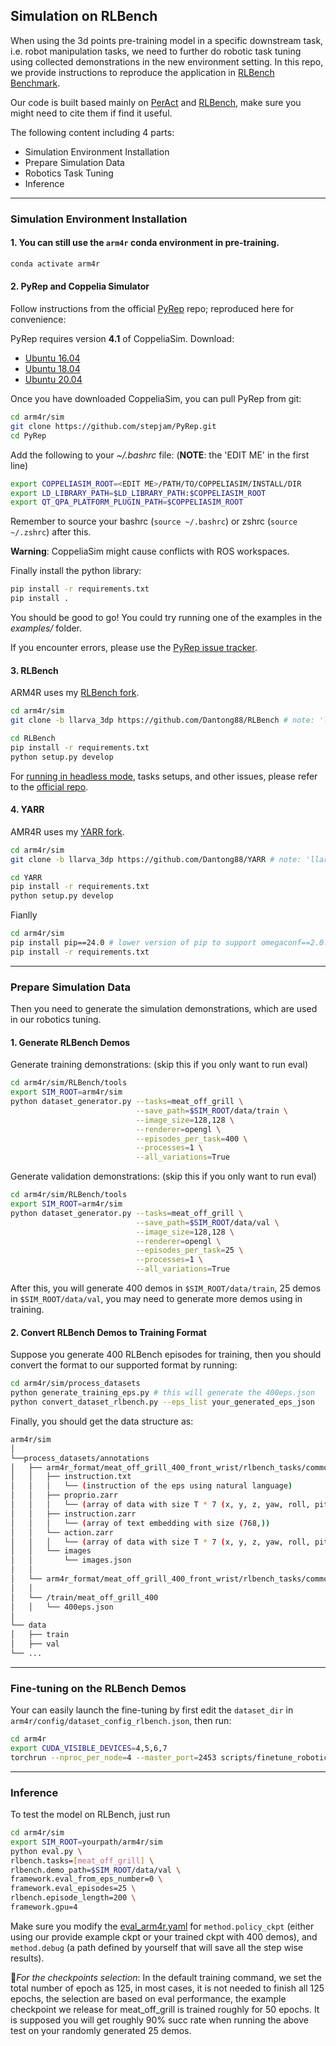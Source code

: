 ## Simulation on RLBench

When using the 3d points pre-training model in a specific downstream task, i.e. robot manipulation tasks, we need to further 
do robotic task tuning using collected demonstrations in the new environment setting. In this repo, we provide instructions to reproduce the 
application in [RLBench Benchmark](https://github.com/stepjam/RLBench).

Our code is built based mainly on [PerAct](https://github.com/peract/peract) and [RLBench](https://github.com/stepjam/RLBench), make sure you might need to
cite them if find it useful. 

The following content including 4 parts:
* Simulation Environment Installation
* Prepare Simulation Data
* Robotics Task Tuning
* Inference

***
### Simulation Environment Installation
#### 1. You can still use the ``arm4r`` conda environment in pre-training.
```bash
conda activate arm4r
```
#### 2. PyRep and Coppelia Simulator

Follow instructions from the official [PyRep](https://github.com/stepjam/PyRep) repo; reproduced here for convenience:

PyRep requires version **4.1** of CoppeliaSim. Download: 
- [Ubuntu 16.04](https://downloads.coppeliarobotics.com/V4_1_0/CoppeliaSim_Player_V4_1_0_Ubuntu16_04.tar.xz)
- [Ubuntu 18.04](https://downloads.coppeliarobotics.com/V4_1_0/CoppeliaSim_Player_V4_1_0_Ubuntu18_04.tar.xz)
- [Ubuntu 20.04](https://www.coppeliarobotics.com/previousVersions#)

Once you have downloaded CoppeliaSim, you can pull PyRep from git:

```bash
cd arm4r/sim
git clone https://github.com/stepjam/PyRep.git
cd PyRep
```

Add the following to your *~/.bashrc* file: (__NOTE__: the 'EDIT ME' in the first line)

```bash
export COPPELIASIM_ROOT=<EDIT ME>/PATH/TO/COPPELIASIM/INSTALL/DIR
export LD_LIBRARY_PATH=$LD_LIBRARY_PATH:$COPPELIASIM_ROOT
export QT_QPA_PLATFORM_PLUGIN_PATH=$COPPELIASIM_ROOT
```

Remember to source your bashrc (`source ~/.bashrc`) or 
zshrc (`source ~/.zshrc`) after this.

**Warning**: CoppeliaSim might cause conflicts with ROS workspaces. 

Finally install the python library:

```bash
pip install -r requirements.txt
pip install .
```

You should be good to go!
You could try running one of the examples in the *examples/* folder.

If you encounter errors, please use the [PyRep issue tracker](https://github.com/stepjam/PyRep/issues).

#### 3. RLBench

ARM4R uses my [RLBench fork](https://github.com/Dantong88/RLBench/tree/llarva_3dp). 

```bash
cd arm4r/sim
git clone -b llarva_3dp https://github.com/Dantong88/RLBench # note: 'llarva_3dp' branch

cd RLBench
pip install -r requirements.txt
python setup.py develop
```

For [running in headless mode](https://github.com/MohitShridhar/RLBench/tree/peract#running-headless), tasks setups, and other issues, please refer to the [official repo](https://github.com/stepjam/RLBench).

#### 4. YARR

AMR4R uses my [YARR fork](https://github.com/Dantong88/YARR/tree/llarva_3dp).

```bash
cd arm4r/sim
git clone -b llarva_3dp https://github.com/Dantong88/YARR # note: 'llarva_3dp' branch

cd YARR
pip install -r requirements.txt
python setup.py develop
```

Fianlly
```bash
cd arm4r/sim
pip install pip==24.0 # lower version of pip to support omegaconf==2.0.6
pip install -r requirements.txt
```

***

### Prepare Simulation Data

Then you need to generate the simulation demonstrations, which are used in our robotics
tuning.

#### 1. Generate RLBench Demos
Generate training demonstrations: (skip this if you only want to run eval)
```bash
cd arm4r/sim/RLBench/tools
export SIM_ROOT=arm4r/sim
python dataset_generator.py --tasks=meat_off_grill \
                            --save_path=$SIM_ROOT/data/train \
                            --image_size=128,128 \
                            --renderer=opengl \
                            --episodes_per_task=400 \
                            --processes=1 \
                            --all_variations=True
```

Generate validation demonstrations: (skip this if you only want to run eval)
```bash
cd arm4r/sim/RLBench/tools
export SIM_ROOT=arm4r/sim
python dataset_generator.py --tasks=meat_off_grill \
                            --save_path=$SIM_ROOT/data/val \
                            --image_size=128,128 \
                            --renderer=opengl \
                            --episodes_per_task=25 \
                            --processes=1 \
                            --all_variations=True
```

After this, you will generate 400 demos in ``$SIM_ROOT/data/train``, 25 demos in ``$SIM_ROOT/data/val``, you may need to generate more demos using in training.

#### 2. Convert RLBench Demos to Training Format
Suppose you generate 400 RLBench episodes for training, then you should convert the format to our supported format
by running:
```bash
cd arm4r/sim/process_datasets
python generate_training_eps.py # this will generate the 400eps.json
python convert_dataset_rlbench.py --eps_list your_generated_eps_json
```
Finally, you should get the data structure as:

```bash
arm4r/sim
│ 
└──process_datasets/annotations
│   ├── arm4r_format/meat_off_grill_400_front_wrist/rlbench_tasks/common_task/eps1
│   │   ├── instruction.txt 
│   │   │   └── (instruction of the eps using natural language)
│   │   ├── proprio.zarr 
│   │   │   └── (array of data with size T * 7 (x, y, z, yaw, roll, pitch, gripper))
│   │   ├── instruction.zarr 
│   │   │   └── (array of text embedding with size (768,))
│   │   └── action.zarr
│   │   │   └── (array of data with size T * 7 (x, y, z, yaw, roll, pitch, gripper))
│   │   └── images
│   │       └── images.json
│   │   
│   └── arm4r_format/meat_off_grill_400_front_wrist/rlbench_tasks/common_task/eps2
│   │   
│   └── /train/meat_off_grill_400
│   │   └── 400eps.json
│
└── data
│   ├── train
│   ├── val
└── ...
```


***
### Fine-tuning on the RLBench Demos
Your can easily launch the fine-tuning by first edit the ```dataset_dir``` in ```arm4r/config/dataset_config_rlbench.json```, then run:
```bash
cd arm4r
export CUDA_VISIBLE_DEVICES=4,5,6,7
torchrun --nproc_per_node=4 --master_port=2453 scripts/finetune_robotics.py --dataset-cfg.dataset-json config/dataset_config_rlbench.json --logging-cfg.output-dir output --logging-cfg.log-name finetune_rlbench_meat_off_grill --optimizer-cfg.warmup-epochs 1.25 --trainer-cfg.epochs 125 --model-cfg.vision-encoder-cfg.vision-encoder vision_encoder/cross-mae-rtx-vitb.pth --dataset-cfg.num-repeat-traj 1 --model-cfg.policy-cfg.no-prompt-loss --model-cfg.policy-cfg.task robotics --model-cfg.policy-cfg.scratch-llama-config config/model_config/custom_transformer.json --dataset-cfg.non-overlapping 1 --shared-cfg.save-every 5 --dataset-cfg.shuffle-repeat-traj --optimizer-cfg.lr 5e-4 --shared_cfg.batch_size 64 --shared-cfg.seq_length 16 --model-cfg.policy-cfg.pretrained_path arm4r-ckpts/model_ckpts/pretrained_epic.pth
```



***
### Inference

To test the model on RLBench, just run

```bash
cd arm4r/sim
export SIM_ROOT=yourpath/arm4r/sim
python eval.py \
rlbench.tasks=[meat_off_grill] \
rlbench.demo_path=$SIM_ROOT/data/val \
framework.eval_from_eps_number=0 \
framework.eval_episodes=25 \
rlbench.episode_length=200 \
framework.gpu=4
```

Make sure you modify the [eval_arm4r.yaml]() for ```method.policy_ckpt``` (either using our provide example ckpt or your trained ckpt with 400 demos),
and ```method.debug``` (a path defined by yourself that will save all the step wise results).

🔸*For the checkpoints selection*: In the default training command, we set the total number of epoch
as 125, in most cases, it is not needed to finish all 125 epochs, the selection are based on eval performance,
the example checkpoint we release for meat_off_grill is trained roughly for 50 epochs. It is supposed you will get roughly 90% succ rate when running the above test on your randomly generated 25 demos.


